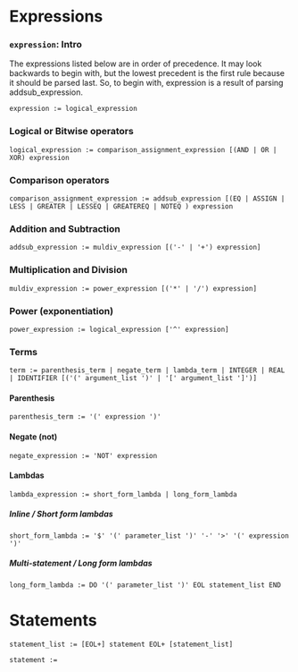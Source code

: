 # Expressions

### `expression`: Intro

The expressions listed below are in order of precedence. It may look backwards to begin with, but the lowest precedent is the first rule because it should be parsed last. So, to begin with, expression is a result of parsing addsub_expression.

`expression := logical_expression`

### Logical or Bitwise operators

`logical_expression := comparison_assignment_expression [(AND | OR | XOR) expression`

### Comparison operators

`comparison_assignment_expression := addsub_expression [(EQ | ASSIGN | LESS | GREATER | LESSEQ | GREATEREQ | NOTEQ ) expression`

### Addition and Subtraction

`addsub_expression := muldiv_expression [('-' | '+') expression]`

### Multiplication and Division

`muldiv_expression := power_expression [('*' | '/') expression]`

### Power (exponentiation)

`power_expression := logical_expression ['^' expression]`

### Terms
`term := parenthesis_term | negate_term | lambda_term | INTEGER | REAL | IDENTIFIER [('(' argument_list ')' | '[' argument_list ']')]`

#### Parenthesis
`parenthesis_term := '(' expression ')'`

#### Negate (not)
`negate_expression := 'NOT' expression`

#### Lambdas
`lambda_expression := short_form_lambda | long_form_lambda`

##### Inline / Short form lambdas
`short_form_lambda := '$' '(' parameter_list ')' '-' '>' '(' expression ')'`

##### Multi-statement / Long form lambdas
`long_form_lambda := DO '(' parameter_list ')' EOL statement_list END`

# Statements

`statement_list := [EOL+] statement EOL+ [statement_list]`

`statement := `